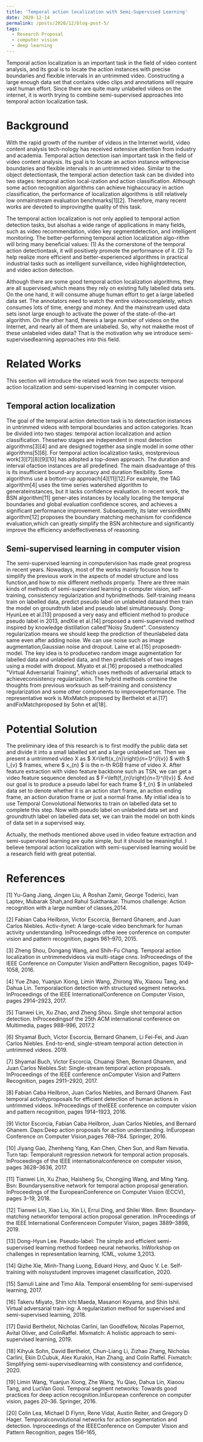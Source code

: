 ```yaml
---
title: 'Temporal action localization with Semi-Supervised Learning'
date: 2020-12-14
permalink: /posts/2020/12/blog-post-5/
tags:
  - Research Proposal
  - computer vision
  - deep learning
---
```


Temporal action localization is an important task in the field of video content analysis, and its goal is to locate the action instances with precise boundaries and flexible intervals in an untrimmed video. Constructing a large enough data set that contains video clips and annotations will require vast human effort. Since there are quite many unlabeled videos on the internet, it is worth trying to combine semi-supervised approaches into temporal action localization task.

Background
======

With the rapid growth of the number of videos in the Internet world, video content analysis tech-nology has received extensive attention from industry and academia. Temporal action detection isan important task in the field of video content analysis. Its goal is to locate an action instance withprecise boundaries and flexible intervals in an untrimmed video. Similar to the object detectiontask, the temporal action detection task can be divided into two stages: temporal action local-ization and action classification. Although some action recognition algorithms can achieve highaccuracy in action classification, the performance of localization algorithms is still relatively low onmainstream evaluation benchmarks[1][2]. Therefore, many recent works are devoted to improvingthe quality of this task.

The temporal action localization is not only applied to temporal action detection tasks, but alsohas a wide range of applications in many fields, such as video recommendation, video key segmentdetection, and intelligent monitoring.  The better-performing temporal action localization algo-rithm will bring many beneficial values: (1) As the cornerstone of the temporal action detectiontask, it will positively promote the performance of it. (2) To help realize more efficient and better-experienced algorithms in practical industrial tasks such as intelligent surveillance, video highlightdetection, and video action detection.

Although there are some good temporal action localization algorithms, they are all supervised,which means they rely on existing fully labelled data sets. On the one hand, it will consume ahuge human effort to get a large labelled data set. The annotators need to watch the entire videoscompletely, which consumes lots of time, energy and money. And the mainstream used data sets isnot large enough to activate the power of the state-of-the-art algorithm. On the other hand, thereis a large number of videos on the Internet, and nearly all of them are unlabeled. So, why not makethe most of these unlabeled video data? That is the motivation why we introduce semi-supervisedlearning approaches into this field.

Related Works
======

This section will introduce the related work from two aspects: temporal action localization and semi-supervised learning in computer vision.

Temporal action localization
------

The goal of the temporal action detection task is to detectaction instances in untrimmed videos with temporal boundaries and action categories. Itcan be divided into two stages: temporal action localization and action classification. Thesetwo stages are independent in most detection algorithms[3][4] and are designed together asa single model in some other algorithms[5][6]. For temporal action localization tasks, mostprevious work[3][7][8][9][10] has adopted a top-down approach. The duration and interval ofaction instances are all predefined. The main disadvantage of this is its insufficient bound-ary accuracy and duration flexibility. Some algorithms use a bottom-up approach[4][11][12].For example, the TAG algorithm[4] uses the time series watershed algorithm to generateinstances, but it lacks confidence evaluation. In recent work, the BSN algorithm[11] gener-ates instances by locally locating the temporal boundaries and global evaluation confidence scores, and achieves a significant performance improvement. Subsequently, its later versionBMN algorithm[12] proposes the boundary matching mechanism for confidence evaluation,which can greatly simplify the BSN architecture and significantly improve the efficiency andeffectiveness of reasoning.

Semi-supervised learning in computer vision
------

The semi-supervised learning in computervision has made great progress in recent years. Nowadays, most of the works mainly focuson how to simplify the previous work in the aspects of model structure and loss function,and how to mix different methods properly. There are three main kinds of methods of semi-supervised learning in computer vision, self-training, consistency regularization and hybridmethods. Self-training means train on labelled data, predict pseudo label on unlabeled dataand then train the model on groundtruth label and pseudo label simultaneously. Dong-HyunLee et al.[13] proposed a very easy and efficient method to produce pseudo label in 2013, andXie et al.[14] proposed a semi-supervised method inspired by knowledge distillation called"Noisy Student".  Consistency regularization means we should keep the prediction of theunlabeled data same even after adding noise. We can use noise such as image augmentation,Gaussian noise and dropout. Laine et al.[15] proposedπ-model. The key idea is to producetwo random image augmentation for labelled data and unlabeled data, and then predictlabels of two images using a model with dropout.  Miyato et al.[16] proposed a methodcalled "Virtual Adversarial Training", which uses methods of adversarial attack to achieveconsistency regularization. The hybrid methods combine the thoughts from previous worksuch as self-training and consistency regularization and some other components to improveperformance.  The representative work is MixMatch proposed by Berthelot et al.[17] andFixMatchproposed by Sohn et al[18].


Potential Solution
======

The preliminary idea of this research is to first modify the public data set and divide it into a small labelled set and a large unlabeled set. Then we present a untrimmed video X as $ X=\left\{x_{n}\right\}_{n=1}^{l_{v}} $ with $ l_{v} $ frames, where $ x_{n} $ is the n-th RGB frame of video X. After feature extraction with video feature backbone such as TSN, we can get a video feature sequence denoted as $ F=\left\{f_{n}\right\}_{n=1}^{l_{v}} $. And our goal is to produce a pseudo label for each frame $ f_{n} $  in unlabeled data set to denote whether it is an action start frame, an action ending frame, an action duration frame or just a normal frame. My initial idea is to use Temporal Convolutional Networks to train on labelled data set to complete this step. Now with pseudo label on unlabeled data set and groundtruth label on labelled data set, we can train the model on both kinds of data set in a supervised way.

Actually, the methods mentioned above used in video feature extraction and semi-supervised learning are quite simple, but it should be meaningful. I believe temporal action localization with semi-supervised learning would be a research field with great potential.

References
======

[1] Yu-Gang Jiang, Jingen Liu, A Roshan Zamir, George Toderici, Ivan Laptev, Mubarak Shah,and Rahul Sukthankar. Thumos challenge: Action recognition with a large number of classes,2014.

[2] Fabian Caba Heilbron, Victor Escorcia, Bernard Ghanem, and Juan Carlos Niebles. Activ-itynet: A large-scale video benchmark for human activity understanding. InProceedings ofthe ieee conference on computer vision and pattern recognition, pages 961–970, 2015.

[3] Zheng Shou, Dongang Wang, and Shih-Fu Chang. Temporal action localization in untrimmedvideos via multi-stage cnns. InProceedings of the IEEE Conference on Computer Vision andPattern Recognition, pages 1049–1058, 2016.

[4] Yue Zhao, Yuanjun Xiong, Limin Wang, Zhirong Wu, Xiaoou Tang, and Dahua Lin. Temporalaction detection with structured segment networks. InProceedings of the IEEE InternationalConference on Computer Vision, pages 2914–2923, 2017.

[5] Tianwei Lin, Xu Zhao, and Zheng Shou. Single shot temporal action detection. InProceedingsof the 25th ACM international conference on Multimedia, pages 988–996, 2017.2


[6] Shyamal Buch, Victor Escorcia, Bernard Ghanem, Li Fei-Fei, and Juan Carlos Niebles. End-to-end, single-stream temporal action detection in untrimmed videos. 2019.

[7] Shyamal Buch, Victor Escorcia, Chuanqi Shen, Bernard Ghanem, and Juan Carlos Niebles.Sst:  Single-stream temporal action proposals.  InProceedings of the IEEE conference onComputer Vision and Pattern Recognition, pages 2911–2920, 2017.

[8] Fabian Caba Heilbron, Juan Carlos Niebles, and Bernard Ghanem. Fast temporal activityproposals for efficient detection of human actions in untrimmed videos. InProceedings of theIEEE conference on computer vision and pattern recognition, pages 1914–1923, 2016.

[9] Victor Escorcia, Fabian Caba Heilbron, Juan Carlos Niebles, and Bernard Ghanem. Daps:Deep action proposals for action understanding. InEuropean Conference on Computer Vision,pages 768–784. Springer, 2016.

[10] Jiyang Gao, Zhenheng Yang, Kan Chen, Chen Sun, and Ram Nevatia. Turn tap: Temporalunit regression network for temporal action proposals. InProceedings of the IEEE internationalconference on computer vision, pages 3628–3636, 2017.

[11] Tianwei Lin, Xu Zhao, Haisheng Su, Chongjing Wang, and Ming Yang.  Bsn: Boundarysensitive network for temporal action proposal generation. InProceedings of the EuropeanConference on Computer Vision (ECCV), pages 3–19, 2018.

[12] Tianwei Lin, Xiao Liu, Xin Li, Errui Ding, and Shilei Wen. Bmn: Boundary-matching networkfor temporal action proposal generation. InProceedings of the IEEE International Conferenceon Computer Vision, pages 3889–3898, 2019.

[13] Dong-Hyun Lee. Pseudo-label: The simple and efficient semi-supervised learning method fordeep neural networks. InWorkshop on challenges in representation learning, ICML, volume 3,2013.

[14] Qizhe Xie, Minh-Thang Luong, Eduard Hovy, and Quoc V. Le.  Self-training with noisystudent improves imagenet classification, 2020.

[15] Samuli Laine and Timo Aila. Temporal ensembling for semi-supervised learning, 2017.

[16] Takeru Miyato, Shin ichi Maeda, Masanori Koyama, and Shin Ishii. Virtual adversarial train-ing: A regularization method for supervised and semi-supervised learning, 2018.

[17] David Berthelot, Nicholas Carlini, Ian Goodfellow, Nicolas Papernot, Avital Oliver, and ColinRaffel. Mixmatch: A holistic approach to semi-supervised learning, 2019.

[18] Kihyuk Sohn, David Berthelot, Chun-Liang Li, Zizhao Zhang, Nicholas Carlini, Ekin D.Cubuk, Alex Kurakin, Han Zhang, and Colin Raffel. Fixmatch: Simplifying semi-supervisedlearning with consistency and confidence, 2020.

[19] Limin Wang, Yuanjun Xiong, Zhe Wang, Yu Qiao, Dahua Lin, Xiaoou Tang, and LucVan Gool. Temporal segment networks: Towards good practices for deep action recognition.InEuropean conference on computer vision, pages 20–36. Springer, 2016.

[20] Colin Lea, Michael D Flynn, Rene Vidal, Austin Reiter, and Gregory D Hager. Temporalconvolutional networks for action segmentation and detection.  Inproceedings of the IEEEConference on Computer Vision and Pattern Recognition, pages 156–165, 
